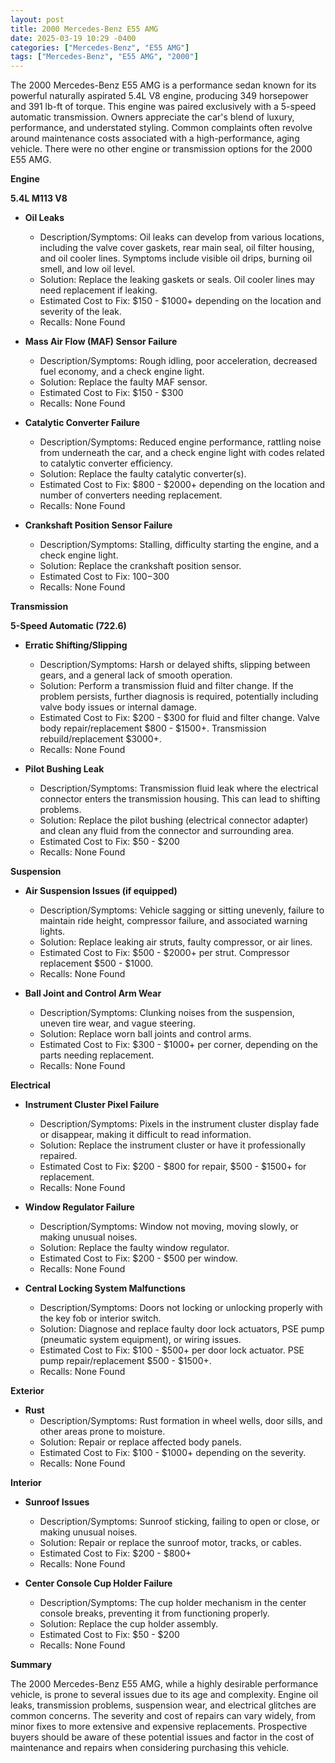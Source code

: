 ```yaml
---
layout: post
title: 2000 Mercedes-Benz E55 AMG
date: 2025-03-19 10:29 -0400
categories: ["Mercedes-Benz", "E55 AMG"]
tags: ["Mercedes-Benz", "E55 AMG", "2000"]
---
```

The 2000 Mercedes-Benz E55 AMG is a performance sedan known for its powerful naturally aspirated 5.4L V8 engine, producing 349 horsepower and 391 lb-ft of torque. This engine was paired exclusively with a 5-speed automatic transmission. Owners appreciate the car's blend of luxury, performance, and understated styling. Common complaints often revolve around maintenance costs associated with a high-performance, aging vehicle. There were no other engine or transmission options for the 2000 E55 AMG.

**Engine**

**5.4L M113 V8**

*   **Oil Leaks**
    *   Description/Symptoms: Oil leaks can develop from various locations, including the valve cover gaskets, rear main seal, oil filter housing, and oil cooler lines. Symptoms include visible oil drips, burning oil smell, and low oil level.
    *   Solution: Replace the leaking gaskets or seals. Oil cooler lines may need replacement if leaking.
    *   Estimated Cost to Fix: $150 - $1000+ depending on the location and severity of the leak.
    *   Recalls: None Found

*   **Mass Air Flow (MAF) Sensor Failure**
    *   Description/Symptoms: Rough idling, poor acceleration, decreased fuel economy, and a check engine light.
    *   Solution: Replace the faulty MAF sensor.
    *   Estimated Cost to Fix: $150 - $300
    *   Recalls: None Found

*   **Catalytic Converter Failure**
    *   Description/Symptoms: Reduced engine performance, rattling noise from underneath the car, and a check engine light with codes related to catalytic converter efficiency.
    *   Solution: Replace the faulty catalytic converter(s).
    *   Estimated Cost to Fix: $800 - $2000+ depending on the location and number of converters needing replacement.
    *   Recalls: None Found

*   **Crankshaft Position Sensor Failure**
    *   Description/Symptoms: Stalling, difficulty starting the engine, and a check engine light.
    *   Solution: Replace the crankshaft position sensor.
    *   Estimated Cost to Fix: $100-$300
    *   Recalls: None Found

**Transmission**

**5-Speed Automatic (722.6)**

*   **Erratic Shifting/Slipping**
    *   Description/Symptoms: Harsh or delayed shifts, slipping between gears, and a general lack of smooth operation.
    *   Solution: Perform a transmission fluid and filter change. If the problem persists, further diagnosis is required, potentially including valve body issues or internal damage.
    *   Estimated Cost to Fix: $200 - $300 for fluid and filter change. Valve body repair/replacement $800 - $1500+. Transmission rebuild/replacement $3000+.
    *   Recalls: None Found

*   **Pilot Bushing Leak**
    *   Description/Symptoms: Transmission fluid leak where the electrical connector enters the transmission housing. This can lead to shifting problems.
    *   Solution: Replace the pilot bushing (electrical connector adapter) and clean any fluid from the connector and surrounding area.
    *   Estimated Cost to Fix: $50 - $200
    *   Recalls: None Found

**Suspension**

*   **Air Suspension Issues (if equipped)**
    *   Description/Symptoms: Vehicle sagging or sitting unevenly, failure to maintain ride height, compressor failure, and associated warning lights.
    *   Solution: Replace leaking air struts, faulty compressor, or air lines.
    *   Estimated Cost to Fix: $500 - $2000+ per strut. Compressor replacement $500 - $1000.
    *   Recalls: None Found

*   **Ball Joint and Control Arm Wear**
    *   Description/Symptoms: Clunking noises from the suspension, uneven tire wear, and vague steering.
    *   Solution: Replace worn ball joints and control arms.
    *   Estimated Cost to Fix: $300 - $1000+ per corner, depending on the parts needing replacement.
    *   Recalls: None Found

**Electrical**

*   **Instrument Cluster Pixel Failure**
    *   Description/Symptoms: Pixels in the instrument cluster display fade or disappear, making it difficult to read information.
    *   Solution: Replace the instrument cluster or have it professionally repaired.
    *   Estimated Cost to Fix: $200 - $800 for repair, $500 - $1500+ for replacement.
    *   Recalls: None Found

*   **Window Regulator Failure**
    *   Description/Symptoms: Window not moving, moving slowly, or making unusual noises.
    *   Solution: Replace the faulty window regulator.
    *   Estimated Cost to Fix: $200 - $500 per window.
    *   Recalls: None Found

*   **Central Locking System Malfunctions**
    *   Description/Symptoms: Doors not locking or unlocking properly with the key fob or interior switch.
    *   Solution: Diagnose and replace faulty door lock actuators, PSE pump (pneumatic system equipment), or wiring issues.
    *   Estimated Cost to Fix: $100 - $500+ per door lock actuator. PSE pump repair/replacement $500 - $1500+.
    *   Recalls: None Found

**Exterior**

*   **Rust**
    *   Description/Symptoms: Rust formation in wheel wells, door sills, and other areas prone to moisture.
    *   Solution: Repair or replace affected body panels.
    *   Estimated Cost to Fix: $100 - $1000+ depending on the severity.
    *   Recalls: None Found

**Interior**

*   **Sunroof Issues**
    *   Description/Symptoms: Sunroof sticking, failing to open or close, or making unusual noises.
    *   Solution: Repair or replace the sunroof motor, tracks, or cables.
    *   Estimated Cost to Fix: $200 - $800+
    *   Recalls: None Found

*   **Center Console Cup Holder Failure**
    *   Description/Symptoms: The cup holder mechanism in the center console breaks, preventing it from functioning properly.
    *   Solution: Replace the cup holder assembly.
    *   Estimated Cost to Fix: $50 - $200
    *   Recalls: None Found

**Summary**

The 2000 Mercedes-Benz E55 AMG, while a highly desirable performance vehicle, is prone to several issues due to its age and complexity. Engine oil leaks, transmission problems, suspension wear, and electrical glitches are common concerns. The severity and cost of repairs can vary widely, from minor fixes to more extensive and expensive replacements. Prospective buyers should be aware of these potential issues and factor in the cost of maintenance and repairs when considering purchasing this vehicle.

